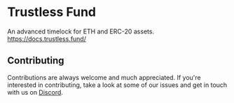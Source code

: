 # Trustless Fund
An advanced timelock for ETH and ERC-20 assets.
https://docs.trustless.fund/

## Contributing
Contributions are always welcome and much appreciated. If you're interested in contributing, take a look at some of our issues and get in touch with us on [Discord](https://discord.gg/sC7Rzd).